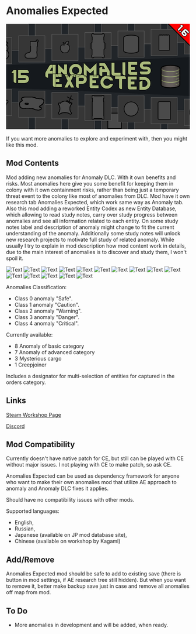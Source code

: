 # Anomalies Expected

![Text](/Mod%20Page/Images/Anomalies%20Expected.png)

If you want more anomalies to explore and experiment with, then you might like this mod.

## Mod Contents

Mod adding new anomalies for Anomaly DLC. With it own benefits and risks.
Most anomalies here give you some benefit for keeping them in colony with it own containment risks, rather than being just a temporary threat event to the colony like most of anomalies from DLC.
Mod have it own research tab Anomalies Expected, which work same way as Anomaly tab.
Also this mod adding a reworked Entity Codex as new Entity Database, which allowing to read study notes, carry over study progress between anomalies and see all information related to each entity.
On some study notes label and description of anomaly might change to fit the current understanding of the anomaly. Additionally some study notes will unlock new research projects to motivate full study of related anomaly.
While usually I try to explain in mod description how mod content work in details, due to the main interest of anomalies is to discover and study them, I won't spoil it.

![Text](/Mod%20Page/Images/Content/AEDesc1.png)
![Text](/Mod%20Page/Images/Content/AEDesc2.png)
![Text](/Mod%20Page/Images/Content/AEDesc3.png)
![Text](/Mod%20Page/Images/Content/AEDesc4.png)
![Text](/Mod%20Page/Images/Content/AEDesc5.png)
![Text](/Mod%20Page/Images/Content/AEDesc6.png)
![Text](/Mod%20Page/Images/Content/AEDesc7.png)
![Text](/Mod%20Page/Images/Content/AEDesc8.png)
![Text](/Mod%20Page/Images/Content/AEDesc9.png)
![Text](/Mod%20Page/Images/Content/AEDesc10.png)
![Text](/Mod%20Page/Images/Content/AEDesc11.png)
![Text](/Mod%20Page/Images/Content/AEDesc12.png)
![Text](/Mod%20Page/Images/Content/AEDesc13.png)
![Text](/Mod%20Page/Images/Content/AEDesc14.png)
![Text](/Mod%20Page/Images/Content/AEDesc15.png)

Anomalies Classification:
* Class 0 anomaly "Safe".
* Class 1 anomaly "Caution".
* Class 2 anomaly "Warning".
* Class 3 anomaly "Danger".
* Class 4 anomaly "Critical".

Currently available:
* 8 Anomaly of basic category
* 7 Anomaly of advanced category
* 3 Mysterious cargo
* 1 Creepjoiner

Includes a designator for multi-selection of entities for captured in the orders category.

## Links

[Steam Workshop Page](https://steamcommunity.com/sharedfiles/filedetails/?id=3240752689)

[Discord](https://discord.gg/tKsBgzzTsG)

## Mod Compatibility

Currently doesn't have native patch for CE, but still can be played with CE without major issues. I not playing with CE to make patch, so ask CE.

Anomalies Expected can be used as dependency framework for anyone who want to make their own anomalies mod that utilize AE approach to anomaly and Anomaly DLC fixes it applies. 

Should have no compatibility issues with other mods.

Supported languages:
* English,
* Russian,
* Japanese (available on JP mod database site),
* Chinese (available on workshop by Kagami)

## Add/Remove

Anomalies Expected mod should be safe to add to existing save (there is button in mod settings, if AE research tree still hidden). But when you want to remove it, better make backup save just in case and remove all anomalies off map from mod.

## To Do

* More anomalies in development and will be added, when ready.
